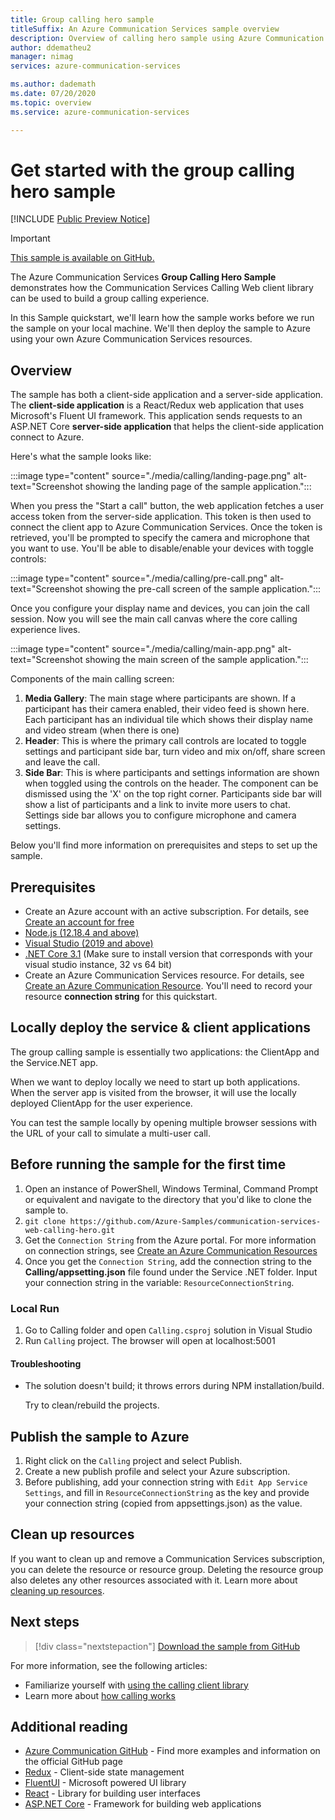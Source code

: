 ```yaml
---
title: Group calling hero sample
titleSuffix: An Azure Communication Services sample overview
description: Overview of calling hero sample using Azure Communication Services to enable developers to learn more about the inner workings of the sample.
author: ddematheu2
manager: nimag
services: azure-communication-services

ms.author: dademath
ms.date: 07/20/2020
ms.topic: overview
ms.service: azure-communication-services

---
```


# Get started with the group calling hero sample

[!INCLUDE [Public Preview Notice](../includes/public-preview-include.md)]

<!----
> [!WARNING]
> Add links to our Hero Sample repo when the sample is publicly available.
---->

> [!IMPORTANT]
> [This sample is available on GitHub.](https://github.com/Azure-Samples/communication-services-web-calling-hero)

The Azure Communication Services **Group Calling Hero Sample** demonstrates how the Communication Services Calling Web client library can be used to build a group calling experience.

In this Sample quickstart, we'll learn how the sample works before we run the sample on your local machine. We'll then deploy the sample to Azure using your own Azure Communication Services resources.

## Overview

The sample has both a client-side application and a server-side application. The **client-side application** is a React/Redux web application that uses Microsoft's Fluent UI framework. This application sends requests to an ASP.NET Core **server-side application** that helps the client-side application connect to Azure. 

Here's what the sample looks like:

:::image type="content" source="./media/calling/landing-page.png" alt-text="Screenshot showing the landing page of the sample application.":::

When you press the "Start a call" button, the web application fetches a user access token from the server-side application. This token is then used to connect the client app to Azure Communication Services. Once the token is retrieved, you'll be prompted to specify the camera and microphone that you want to use. You'll be able to disable/enable your devices with toggle controls:

:::image type="content" source="./media/calling/pre-call.png" alt-text="Screenshot showing the pre-call screen of the sample application.":::

Once you configure your display name and devices, you can join the call session. Now you will see the main call canvas where the core calling experience lives.

:::image type="content" source="./media/calling/main-app.png" alt-text="Screenshot showing the main screen of the sample application.":::

Components of the main calling screen:

1. **Media Gallery**: The main stage where participants are shown. If a participant has their camera enabled, their video feed is shown here. Each participant has an individual tile which shows their display name and video stream (when there is one)
2. **Header**: This is where the primary call controls are located to toggle settings and participant side bar, turn video and mix on/off, share screen and leave the call.
3. **Side Bar**: This is where participants and settings information are shown when toggled using the controls on the header. The component can be dismissed using the 'X' on the top right corner. Participants side bar will show a list of participants and a link to invite more users to chat. Settings side bar allows you to configure microphone and camera settings.

Below you'll find more information on prerequisites and steps to set up the sample.

## Prerequisites

- Create an Azure account with an active subscription. For details, see [Create an account for free](https://azure.microsoft.com/free/?WT.mc_id=A261C142F)
- [Node.js (12.18.4 and above)](https://nodejs.org/en/download/)
- [Visual Studio (2019 and above)](https://visualstudio.microsoft.com/vs/)
- [.NET Core 3.1](https://dotnet.microsoft.com/download/dotnet-core/3.1) (Make sure to install version that corresponds with your visual studio instance, 32 vs 64 bit)
- Create an Azure Communication Services resource. For details, see [Create an Azure Communication Resource](../quickstarts/create-communication-resource.md). You'll need to record your resource **connection string** for this quickstart.

## Locally deploy the service & client applications

The group calling sample is essentially two applications: the ClientApp and the Service.NET app.

When we want to deploy locally we need to start up both applications. When the server app is visited from the browser, it will use the locally deployed ClientApp for the user experience.

You can test the sample locally by opening multiple browser sessions with the URL of your call to simulate a multi-user call.

## Before running the sample for the first time

1. Open an instance of PowerShell, Windows Terminal, Command Prompt or equivalent and navigate to the directory that you'd like to clone the sample to.
2. `git clone https://github.com/Azure-Samples/communication-services-web-calling-hero.git`
3. Get the `Connection String` from the Azure portal. For more information on connection strings, see [Create an Azure Communication Resources](../quickstarts/create-communication-resource.md)
4. Once you get the `Connection String`, add the connection string to the **Calling/appsetting.json** file found under the Service .NET folder. Input your connection string in the variable: `ResourceConnectionString`.

### Local Run

1. Go to Calling folder and open `Calling.csproj` solution in Visual Studio
2. Run `Calling` project. The browser will open at localhost:5001

#### Troubleshooting

- The solution doesn't build; it throws errors during NPM installation/build.

   Try to clean/rebuild the projects.

## Publish the sample to Azure

1. Right click on the `Calling` project and select Publish.
2. Create a new publish profile and select your Azure subscription.
3. Before publishing, add your connection string with `Edit App Service Settings`, and fill in `ResourceConnectionString` as the key and provide your connection string (copied from appsettings.json) as the value.

## Clean up resources

If you want to clean up and remove a Communication Services subscription, you can delete the resource or resource group. Deleting the resource group also deletes any other resources associated with it. Learn more about [cleaning up resources](../quickstarts/create-communication-resource.md#clean-up-resources).

## Next steps

>[!div class="nextstepaction"] 
>[Download the sample from GitHub](https://github.com/Azure-Samples/communication-services-web-calling-hero)

For more information, see the following articles:

- Familiarize yourself with [using the calling client library](../quickstarts/voice-video-calling/calling-client-samples.md)
- Learn more about [how calling works](../concepts/voice-video-calling/about-call-types.md)

## Additional reading

- [Azure Communication GitHub](https://github.com/Azure/communication) - Find more examples and information on the official GitHub page
- [Redux](https://redux.js.org/) - Client-side state management
- [FluentUI](https://aka.ms/fluent-ui) - Microsoft powered UI library
- [React](https://reactjs.org/) - Library for building user interfaces
- [ASP.NET Core](/aspnet/core/introduction-to-aspnet-core?preserve-view=true&view=aspnetcore-3.1) - Framework for building web applications